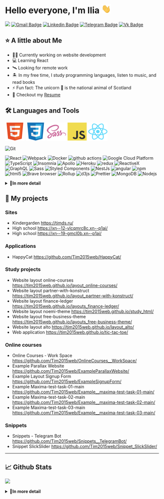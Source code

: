 # Hello everyone, I'm Ilia <img src="https://raw.githubusercontent.com/Tim2015web/Tim2015web/main/assets/smaile__hi.gif" height="30px">

![](https://komarev.com/ghpvc/?username=Tim2015web&color=blue)
[![Gmail Badge](https://img.shields.io/badge/-Gmail-red?style=flat&logo=Gmail&logoColor=white)](mailto:Tim2015web@gmail.com)
[![Linkedin Badge](https://img.shields.io/badge/-LinkedIn-0e76a8?style=flat-square&logo=Linkedin&logoColor=white)](https://www.linkedin.com/in/iliagreenrus)
[![Telegram Badge](https://img.shields.io/badge/-Telegram-blue?style=flat&logo=Telegram&logoColor=white)](https://t.me/IliaGreenRus)
[![Vk Badge](https://img.shields.io/badge/-VKontakte-blue?style=flat&logo=Vk&logoColor=white)](https://vk.com/ilyagreen91)

## ⭐ A little about Me

- 👨‍💻 Currently working on website development
- 💻 Learning React
- 🛰️ Looking for remote work
- 🏝️ In my free time, I study programming languages, listen to music, and read books
- ⚡ Fun fact: The unicorn 🦄 is the national animal of Scotland
- 📝 Checkout my [Resume](https://raw.githubusercontent.com/Tim2015web/Tim2015web/main/resume.pdf)

## 🛠️ Languages and Tools

<code><img src="https://raw.githubusercontent.com/Tim2015web/Tim2015web/main/assets/icon__html5.svg" width="64px" height="60px"></code>
<code><img src="https://raw.githubusercontent.com/Tim2015web/Tim2015web/main/assets/icon__css3.svg" width="64px" height="60px"></code>
<code><img src="https://raw.githubusercontent.com/Tim2015web/Tim2015web/main/assets/icon__sass.svg" width="64px" height="60px"></code>
<code><img src="https://raw.githubusercontent.com/Tim2015web/Tim2015web/main/assets/icon__js.svg" width="64px" height="60px"></code>
<code><img src="https://raw.githubusercontent.com/Tim2015web/Tim2015web/main/assets/icon__react.svg" width="64px" height="60px"></code>

<p>
<img alt="Git" src="https://img.shields.io/badge/-Git-F05032?style=flat-square&logo=git&logoColor=white" />
</p>

<p>
  <img alt="React" src="https://img.shields.io/badge/-React-45b8d8?style=flat-square&logo=react&logoColor=white" />
  <img alt="Webpack" src="https://img.shields.io/badge/-Webpack-8DD6F9?style=flat-square&logo=webpack&logoColor=white" /> 
  <img alt="Docker" src="https://img.shields.io/badge/-Docker-46a2f1?style=flat-square&logo=docker&logoColor=white" />
  <img alt="github actions" src="https://img.shields.io/badge/-Github_Actions-2088FF?style=flat-square&logo=github-actions&logoColor=white" />
  <img alt="Google Cloud Platform" src="https://img.shields.io/badge/-Google_Cloud_Platform-1a73e8?style=flat-square&logo=google-cloud&logoColor=white" />
  <img alt="TypeScript" src="https://img.shields.io/badge/-TypeScript-007ACC?style=flat-square&logo=typescript&logoColor=white" />
  <img alt="Insomnia" src="https://img.shields.io/badge/-Insomnia-5849BE?style=flat-square&logo=insomnia&logoColor=white" />
  <img alt="Apollo" src="https://img.shields.io/badge/-Apollo%20GraphQL-311C87?style=flat-square&logo=apollo-graphql&logoColor=white" />
  <img alt="Heroku" src="https://img.shields.io/badge/-Heroku-430098?style=flat-square&logo=heroku&logoColor=white" />
  <img alt="redux" src="https://img.shields.io/badge/-Redux-764ABC?style=flat-square&logo=redux&logoColor=white" />
  <img alt="ReactiveX" src="https://img.shields.io/badge/-RxJs-B7178C?style=flat-square&logo=reactivex&logoColor=white" />
  <img alt="GraphQL" src="https://img.shields.io/badge/-GraphQL-E10098?style=flat-square&logo=graphql&logoColor=white" />
  <img alt="Sass" src="https://img.shields.io/badge/-Sass-CC6699?style=flat-square&logo=sass&logoColor=white" />
  <img alt="Styled Components" src="https://img.shields.io/badge/-Styled_Components-db7092?style=flat-square&logo=styled-components&logoColor=white" />
  
  <img alt="NestJs" src="https://img.shields.io/badge/-NestJs-ea2845?style=flat-square&logo=nestjs&logoColor=white" />
  <img alt="angular" src="https://img.shields.io/badge/-Angular-DD0031?style=flat-square&logo=angular&logoColor=white" />
  <img alt="npm" src="https://img.shields.io/badge/-NPM-CB3837?style=flat-square&logo=npm&logoColor=white" />
  <img alt="html5" src="https://img.shields.io/badge/-HTML5-E34F26?style=flat-square&logo=html5&logoColor=white" />
  <img alt="Brave browser" src="https://img.shields.io/badge/-Brave_Browser-FB542B?style=flat-square&logo=brave&logoColor=white" />
  <img alt="Rollup" src="https://img.shields.io/badge/-Rollup-EC4A3F?style=flat-square&logo=rollup.js&logoColor=white" />
  <img alt="d3js" src="https://img.shields.io/badge/-D3.js-F9A03C?style=flat-square&logo=d3.js&logoColor=white" />
  <img alt="Prettier" src="https://img.shields.io/badge/-Prettier-F7B93E?style=flat-square&logo=prettier&logoColor=white" />
  <img alt="MongoDB" src="https://img.shields.io/badge/-MongoDB-13aa52?style=flat-square&logo=mongodb&logoColor=white" />
  <img alt="Nodejs" src="https://img.shields.io/badge/-Nodejs-43853d?style=flat-square&logo=Node.js&logoColor=white" />
</p>

<details>
<summary><b>📄In more detail</b></summary>

#### 🤖 Hard skills

- HTML5 + CSS3, Sass (SCSS), JavaScript, React
- Git, Gulp, npm
- jQuery, Slick Slider
- BEM methodology, Perfect Pixel
- VS Code, Figma, Photoshop
- WordPress, Joomla, Tilda, DokuWiki
- Open Server, VPN, VipNet, CryptoPro, XCP-ng

#### 🏄‍♂️ Soft skills

- 🏫 Higher education
- 🎓 English proficiency (Pre-Intermediate)
- 🚗 Driver's license (category A, B) and personal car
- 🌎 Ability to search, evaluate, and analyze information
- 🏆 Accountability for delivering results
- 🥋 Embracing an active lifestyle and maintaining a healthy way of living

</details>

## 💼 My projects

### Sites
- Kindergarden https://timds.ru/
- High school https://xn--12-vlcqmrc8c.xn--p1ai/
- High school https://xn--19-gmcl0b.xn--p1ai/

### Applications
- HappyCat https://github.com/Tim2015web/HappyCat/

### Study projects

- Website layout online-courses https://tim2015web.github.io/layout_online-courses/
- Website layout partner-with-konstruct https://tim2015web.github.io/layout_partner-with-konstruct/
- Website layout finance-ledger https://tim2015web.github.io/layouts_finance-ledger/
- Website layout noemi-theme https://tim2015web.github.io/study_html/
- Website layout free-business-theme https://tim2015web.github.io/layouts_free-business-theme/
- Website layout alto https://tim2015web.github.io/layout_alto/
- Web application https://tim2015web.github.io/tic-tac-toe/

### Online courses

- Online Courses - Work Space https://github.com/Tim2015web/OnlineCourses__WorkSpace/
- Example Parallax Website https://github.com/Tim2015web/ExampleParallaxWebsite/
- Example Layout Signup Form https://github.com/Tim2015web/ExampleSignupForm/
- Example Maxima-test-task-01-main https://github.com/Tim2015web/Example__maxima-test-task-01-main/
- Example Maxima-test-task-02-main https://github.com/Tim2015web/Example__maxima-test-task-02-main/
- Example Maxima-test-task-03-main https://github.com/Tim2015web/Example__maxima-test-task-03-main/

### Snippets

- Snippets - Telegram Bot https://github.com/Tim2015web/Snippets__TelegramBot/
- Snippet SlickSlider https://github.com/Tim2015web/Snippet_SlickSlider/

---

## 📈 Github Stats

![](https://github-profile-summary-cards.vercel.app/api/cards/profile-details?username=Tim2015web&theme=default)

<details>
<summary><b>📄In more detail</b></summary>

![GitHub stats](https://github-readme-stats.vercel.app/api?username=Tim2015web&show_icons=true&layout=compact&theme=default)
![Top Langs](https://github-readme-stats.vercel.app/api/top-langs/?username=Tim2015web&layout=compact&theme=default)



![](http://github-profile-summary-cards.vercel.app/api/cards/stats?username=Tim2015web&theme=default)
![](http://github-profile-summary-cards.vercel.app/api/cards/repos-per-language?username=Tim2015web&theme=default)

</details>